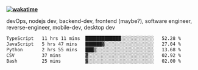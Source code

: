 **[![wakatime](https://wakatime.com/badge/user/87646243-158a-4241-a3cb-668e1fa2dbb8.svg)](https://wakatime.com/@87646243-158a-4241-a3cb-668e1fa2dbb8?style=plastic)**


devOps, nodejs dev, backend-dev, frontend (maybe?), software engineer, reverse-engineer, mobile-dev, desktop dev

<!--START_SECTION:waka-->

```txt
TypeScript   11 hrs 11 mins  █████████████░░░░░░░░░░░░   52.28 %
JavaScript   5 hrs 47 mins   ██████▓░░░░░░░░░░░░░░░░░░   27.04 %
Python       2 hrs 55 mins   ███▒░░░░░░░░░░░░░░░░░░░░░   13.68 %
CSV          37 mins         ▓░░░░░░░░░░░░░░░░░░░░░░░░   02.92 %
Bash         25 mins         ▓░░░░░░░░░░░░░░░░░░░░░░░░   02.00 %
```

<!--END_SECTION:waka-->
